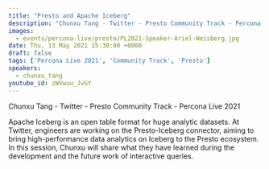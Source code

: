 ```yaml
---
title: "Presto and Apache Iceberg"
description: "Chunxu Tang - Twitter - Presto Community Track - Percona Live 2021"
images:
  - events/percona-live/presto/PL2021-Speaker-Ariel-Weisberg.jpg
date: Thu, 13 May 2021 15:30:00 +0000
draft: false
tags: ['Percona Live 2021', 'Community Track', 'Presto']
speakers:
  - chunxu_tang
youtube_id: zWVwuu_JvGY
---
```


Chunxu Tang - Twitter - Presto Community Track - Percona Live 2021

Apache Iceberg is an open table format for huge analytic datasets. At Twitter, engineers are working on the Presto-Iceberg connector, aiming to bring high-performance data analytics on Iceberg to the Presto ecosystem. In this session, Chunxu will share what they have learned during the development and the future work of interactive queries.
